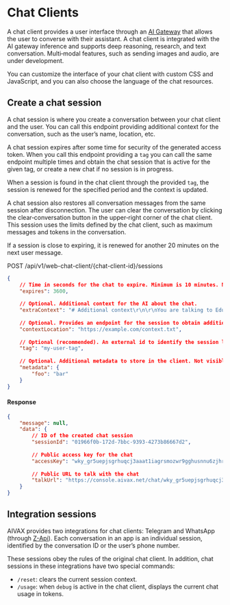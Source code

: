 # Chat Clients

A chat client provides a user interface through an [AI Gateway](/docs/en/entities/ai-gateway) that allows the user to converse with their assistant. A chat client is integrated with the AI gateway inference and supports deep reasoning, research, and text conversation. Multi‑modal features, such as sending images and audio, are under development.

You can customize the interface of your chat client with custom CSS and JavaScript, and you can also choose the language of the chat resources.

## Create a chat session

A chat session is where you create a conversation between your chat client and the user. You can call this endpoint providing additional context for the conversation, such as the user’s name, location, etc.

A chat session expires after some time for security of the generated access token. When you call this endpoint providing a `tag` you can call the same endpoint multiple times and obtain the chat session that is active for the given tag, or create a new chat if no session is in progress.

When a session is found in the chat client through the provided `tag`, the session is renewed for the specified period and the context is updated.

A chat session also restores all conversation messages from the same session after disconnection. The user can clear the conversation by clicking the clear‑conversation button in the upper‑right corner of the chat client. This session uses the limits defined by the chat client, such as maximum messages and tokens in the conversation.

If a session is close to expiring, it is renewed for another 20 minutes on the next user message.

<div class="request-item post">
    <span>POST</span>
    <span>
        /api/v1/web-chat-client/<span>{chat-client-id}</span>/sessions
    </span>
</div>

```json
{
    // Time in seconds for the chat to expire. Minimum is 10 minutes. Maximum is 30 days.
    "expires": 3600,
    
    // Optional. Additional context for the AI about the chat.
    "extraContext": "# Additional context\r\n\r\nYou are talking to Eduardo.",
    
    // Optional. Provides an endpoint for the session to obtain additional context. This endpoint is called on every message sent by the user, updated in real time without any cache.
    "contextLocation": "https://example.com/context.txt",
    
    // Optional (recommended). An external id to identify the session later and reuse it whenever the same endpoint is called. It can be the user ID from your database or a string that makes it easier to identify this chat later.
    "tag": "my-user-tag",
    
    // Optional. Additional metadata to store in the client. Not visible to the assistant.
    "metadata": {
        "foo": "bar"
    }
}
```

#### Response

```json
{
    "message": null,
    "data": {
        // ID of the created chat session
        "sessionId": "01966f0b-172d-7bbc-9393-4273b86667d2",
        
        // Public access key for the chat
        "accessKey": "wky_gr5uepjsgrhuqcj3aaat1iagrsmozwr9gghusnnu6zjhrsyures5xoe",
        
        // Public URL to talk with the chat
        "talkUrl": "https://console.aivax.net/chat/wky_gr5uepjsgrhuqcj3aaat1iagrsmozwr9gghusnnu6zjhrsyures5xoe"
    }
}
```

## Integration sessions

AIVAX provides two integrations for chat clients: Telegram and WhatsApp (through [Z-Api](https://www.z-api.io/)). Each conversation in an app is an individual session, identified by the conversation ID or the user’s phone number.

These sessions obey the rules of the original chat client. In addition, chat sessions in these integrations have two special commands:

- `/reset`: clears the current session context.
- `/usage`: when `debug` is active in the chat client, displays the current chat usage in tokens.